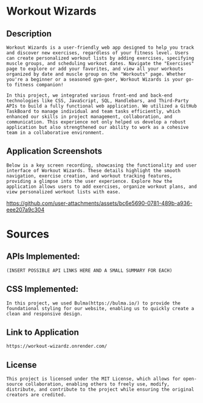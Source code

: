 # Workout Wizards

## Description
    Workout Wizards is a user-friendly web app designed to help you track and discover new exercises, regardless of your fitness level. Users can create personalized workout lists by adding exercises, specifying muscle groups, and scheduling workout dates. Navigate the "Exercises" page to explore or add your favorites, and view all your workouts organized by date and muscle group on the "Workouts" page. Whether you're a beginner or a seasoned gym-goer, Workout Wizards is your go-to fitness companion!  

    In this project, we integrated various front-end and back-end technologies like CSS, JavaScript, SQL, Handlebars, and Third-Party APIs to build a fully functional web application. We utilized a GitHub TaskBoard to manage individual and team tasks efficiently, which enhanced our skills in project management, collaboration, and communication. This experience not only helped us develop a robust application but also strengthened our ability to work as a cohesive team in a collaborative environment.


## Application Screenshots

    Below is a key screen recording, showcasing the functionality and user interface of Workout Wizards. These details highlight the smooth navigation, exercise creation, and workout tracking features, providing a glimpse into the user experience. Explore how the application allows users to add exercises, organize workout plans, and view personalized workout lists with ease.




https://github.com/user-attachments/assets/bc6e5690-0781-489b-a936-eee207a9c304




# Sources

## APIs Implemented:

    (INSERT POSSIBLE API LINKS HERE AND A SMALL SUMMARY FOR EACH)

## CSS Implemented: 

    In this project, we used Bulma(https://bulma.io/) to provide the foundational styling for our website, enabling us to quickly create a clean and responsive design.

## Link to Application
    https://workout-wizardz.onrender.com/

## License

    This project is licensed under the MIT License, which allows for open-source collaboration, enabling others to freely use, modify, distribute, and contribute to the project while ensuring the original creators are credited.
